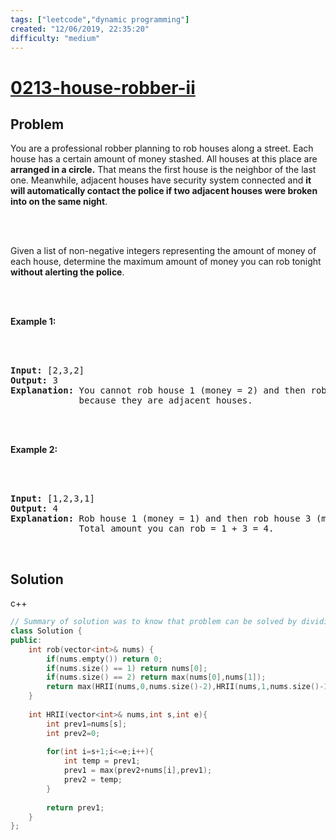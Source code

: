 ```yaml
---
tags: ["leetcode","dynamic programming"]
created: "12/06/2019, 22:35:20"
difficulty: "medium"
---
```


# [0213-house-robber-ii](https://leetcode.com/problems/house-robber-ii/)

## Problem
<div><p>You are a professional robber planning to rob houses along a street. Each house has a certain amount of money stashed. All houses at this place are <strong>arranged in a circle.</strong> That means the first house is the neighbor of the last one. Meanwhile, adjacent houses have security system connected and&nbsp;<b>it will automatically contact the police if two adjacent houses were broken into on the same night</b>.</p><br><br><p>Given a list of non-negative integers representing the amount of money of each house, determine the maximum amount of money you can rob tonight <strong>without alerting the police</strong>.</p><br><br><p><strong>Example 1:</strong></p><br><br><pre><strong>Input:</strong> [2,3,2]<br><strong>Output:</strong> 3<br><strong>Explanation:</strong> You cannot rob house 1 (money = 2) and then rob house 3 (money = 2),<br>&nbsp;            because they are adjacent houses.<br></pre><br><br><p><strong>Example 2:</strong></p><br><br><pre><strong>Input:</strong> [1,2,3,1]<br><strong>Output:</strong> 4<br><strong>Explanation:</strong> Rob house 1 (money = 1) and then rob house 3 (money = 3).<br>&nbsp;            Total amount you can rob = 1 + 3 = 4.</pre><br></div>

## Solution

c++
```c++
// Summary of solution was to know that problem can be solved by dividing the problem.
class Solution {
public:
    int rob(vector<int>& nums) {
        if(nums.empty()) return 0;
        if(nums.size() == 1) return nums[0];
        if(nums.size() == 2) return max(nums[0],nums[1]);
        return max(HRII(nums,0,nums.size()-2),HRII(nums,1,nums.size()-1));
    }
    
    int HRII(vector<int>& nums,int s,int e){
        int prev1=nums[s];
        int prev2=0;
        
        for(int i=s+1;i<=e;i++){
            int temp = prev1;
            prev1 = max(prev2+nums[i],prev1);
            prev2 = temp;
        }
        
        return prev1;
    }
};
​
```
